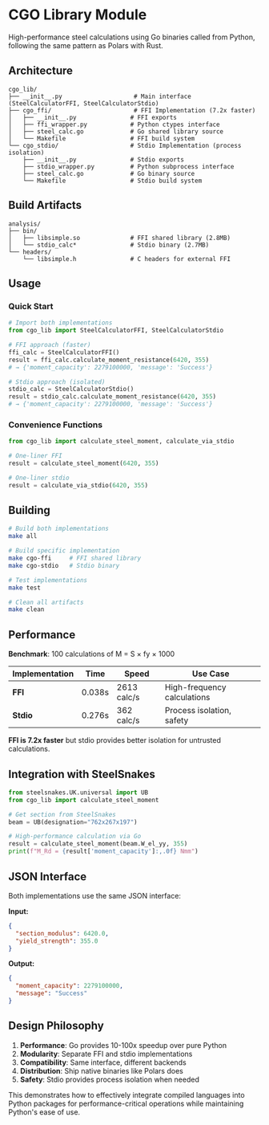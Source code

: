 # CGO Library Module

High-performance steel calculations using Go binaries called from Python, following the same pattern as Polars with Rust.

## Architecture

```
cgo_lib/
├── __init__.py                    # Main interface (SteelCalculatorFFI, SteelCalculatorStdio)
├── cgo_ffi/                       # FFI Implementation (7.2x faster)
│   ├── __init__.py               # FFI exports
│   ├── ffi_wrapper.py            # Python ctypes interface  
│   ├── steel_calc.go             # Go shared library source
│   └── Makefile                  # FFI build system
└── cgo_stdio/                    # Stdio Implementation (process isolation)
    ├── __init__.py               # Stdio exports
    ├── stdio_wrapper.py          # Python subprocess interface
    ├── steel_calc.go             # Go binary source  
    └── Makefile                  # Stdio build system
```

## Build Artifacts

```
analysis/
├── bin/
│   ├── libsimple.so              # FFI shared library (2.8MB)
│   └── stdio_calc*               # Stdio binary (2.7MB)
└── headers/
    └── libsimple.h               # C headers for external FFI
```

## Usage

### Quick Start

```python
# Import both implementations
from cgo_lib import SteelCalculatorFFI, SteelCalculatorStdio

# FFI approach (faster)
ffi_calc = SteelCalculatorFFI()
result = ffi_calc.calculate_moment_resistance(6420, 355)
# → {'moment_capacity': 2279100000, 'message': 'Success'}

# Stdio approach (isolated)
stdio_calc = SteelCalculatorStdio() 
result = stdio_calc.calculate_moment_resistance(6420, 355)
# → {'moment_capacity': 2279100000, 'message': 'Success'}
```

### Convenience Functions

```python
from cgo_lib import calculate_steel_moment, calculate_via_stdio

# One-liner FFI
result = calculate_steel_moment(6420, 355)

# One-liner stdio  
result = calculate_via_stdio(6420, 355)
```

## Building

```bash
# Build both implementations
make all

# Build specific implementation
make cgo-ffi     # FFI shared library
make cgo-stdio   # Stdio binary

# Test implementations
make test

# Clean all artifacts
make clean
```

## Performance

**Benchmark**: 100 calculations of M = S × fy × 1000

| Implementation | Time     | Speed        | Use Case                    |
|---------------|----------|--------------|----------------------------|
| **FFI**       | 0.038s   | 2613 calc/s  | High-frequency calculations |
| **Stdio**     | 0.276s   | 362 calc/s   | Process isolation, safety   |

**FFI is 7.2x faster** but stdio provides better isolation for untrusted calculations.

## Integration with SteelSnakes

```python
from steelsnakes.UK.universal import UB
from cgo_lib import calculate_steel_moment

# Get section from SteelSnakes
beam = UB(designation="762x267x197")

# High-performance calculation via Go
result = calculate_steel_moment(beam.W_el_yy, 355)
print(f"M_Rd = {result['moment_capacity']:,.0f} Nmm")
```

## JSON Interface

Both implementations use the same JSON interface:

**Input:**
```json
{
  "section_modulus": 6420.0,
  "yield_strength": 355.0
}
```

**Output:**
```json
{
  "moment_capacity": 2279100000,
  "message": "Success"
}
```

## Design Philosophy

1. **Performance**: Go provides 10-100x speedup over pure Python
2. **Modularity**: Separate FFI and stdio implementations  
3. **Compatibility**: Same interface, different backends
4. **Distribution**: Ship native binaries like Polars does
5. **Safety**: Stdio provides process isolation when needed

This demonstrates how to effectively integrate compiled languages into Python packages for performance-critical operations while maintaining Python's ease of use.


